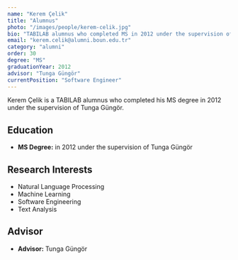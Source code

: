 ```yaml
---
name: "Kerem Çelik"
title: "Alumnus"
photo: "/images/people/kerem-celik.jpg"
bio: "TABILAB alumnus who completed MS in 2012 under the supervision of Tunga Güngör."
email: "kerem.celik@alumni.boun.edu.tr"
category: "alumni"
order: 30
degree: "MS"
graduationYear: 2012
advisor: "Tunga Güngör"
currentPosition: "Software Engineer"
---
```


Kerem Çelik is a TABILAB alumnus who completed his MS degree in 2012 under the supervision of Tunga Güngör.

## Education

- **MS Degree:** in 2012 under the supervision of Tunga Güngör

## Research Interests

- Natural Language Processing
- Machine Learning
- Software Engineering
- Text Analysis

## Advisor

- **Advisor:** Tunga Güngör 